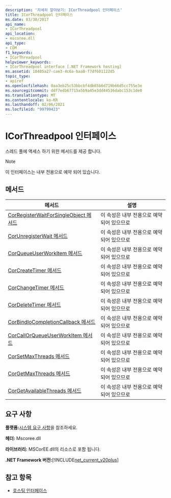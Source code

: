 ```yaml
---
description: '자세히 알아보기: ICorThreadpool 인터페이스'
title: ICorThreadpool 인터페이스
ms.date: 03/30/2017
api_name:
- ICorThreadpool
api_location:
- mscoree.dll
api_type:
- COM
f1_keywords:
- ICorThreadpool
helpviewer_keywords:
- ICorThreadpool interface [.NET Framework hosting]
ms.assetid: 18485a27-cae3-4c6a-baa8-f7df601122d5
topic_type:
- apiref
ms.openlocfilehash: 0aa3eb25c53bbcbf4db65b6d719b66d5cc755e3e
ms.sourcegitcommit: ddf7edb67715a5b9a45e3dd44536dabc153c1de0
ms.translationtype: MT
ms.contentlocale: ko-KR
ms.lasthandoff: 02/06/2021
ms.locfileid: "99799423"
---
```

# <a name="icorthreadpool-interface"></a>ICorThreadpool 인터페이스

스레드 풀에 액세스 하기 위한 메서드를 제공 합니다.  
  
> [!NOTE]
> 이 인터페이스는 내부 전용으로 예약 되어 있습니다.  
  
## <a name="methods"></a>메서드  
  
|메서드|설명|  
|------------|-----------------|  
|[CorRegisterWaitForSingleObject 메서드](icorthreadpool-corregisterwaitforsingleobject-method.md)|이 속성은 내부 전용으로 예약되어 있으므로|  
|[CorUnregisterWait 메서드](icorthreadpool-corunregisterwait-method.md)|이 속성은 내부 전용으로 예약되어 있으므로|  
|[CorQueueUserWorkItem 메서드](icorthreadpool-corqueueuserworkitem-method.md)|이 속성은 내부 전용으로 예약되어 있으므로|  
|[CorCreateTimer 메서드](icorthreadpool-corcreatetimer-method.md)|이 속성은 내부 전용으로 예약되어 있으므로|  
|[CorChangeTimer 메서드](icorthreadpool-corchangetimer-method.md)|이 속성은 내부 전용으로 예약되어 있으므로|  
|[CorDeleteTimer 메서드](icorthreadpool-cordeletetimer-method.md)|이 속성은 내부 전용으로 예약되어 있으므로|  
|[CorBindIoCompletionCallback 메서드](icorthreadpool-corbindiocompletioncallback-method.md)|이 속성은 내부 전용으로 예약되어 있으므로|  
|[CorCallOrQueueUserWorkItem 메서드](icorthreadpool-corcallorqueueuserworkitem-method.md)|이 속성은 내부 전용으로 예약되어 있으므로|  
|[CorSetMaxThreads 메서드](icorthreadpool-corsetmaxthreads-method.md)|이 속성은 내부 전용으로 예약되어 있으므로|  
|[CorGetMaxThreads 메서드](icorthreadpool-corgetmaxthreads-method.md)|이 속성은 내부 전용으로 예약되어 있으므로|  
|[CorGetAvailableThreads 메서드](icorthreadpool-corgetavailablethreads-method.md)|이 속성은 내부 전용으로 예약되어 있으므로|  
  
## <a name="requirements"></a>요구 사항  

 **플랫폼:**[시스템 요구 사항](../../get-started/system-requirements.md)을 참조하세요.  
  
 **헤더:** Mscoree.dll  
  
 **라이브러리:** MSCorEE.dll의 리소스로 포함 됩니다.  
  
 **.NET Framework 버전:**[!INCLUDE[net_current_v20plus](../../../../includes/net-current-v20plus-md.md)]  
  
## <a name="see-also"></a>참고 항목

- [호스팅 인터페이스](hosting-interfaces.md)
